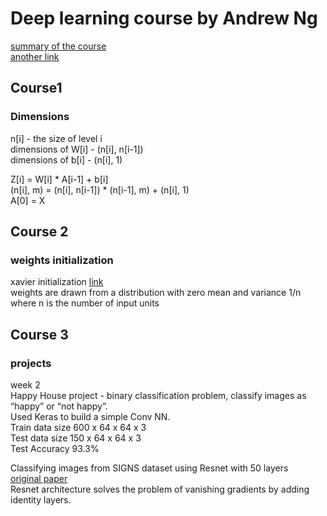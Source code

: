 # Deep learning course by Andrew Ng

[summary of the course](https://www.kdnuggets.com/2017/11/ng-deep-learning-specialization-21-lessons.html)  
[another link](https://towardsdatascience.com/thoughts-after-taking-the-deeplearning-ai-courses-8568f132153)

## Course1
### Dimensions

n[i] - the size of level i  
dimensions of W[i] - (n[i], n[i-1])  
dimensions of b[i] - (n[i], 1)  

Z[i] = W[i] * A[i-1] + b[i]  
(n[i], m) = (n[i], n[i-1]) * (n[i-1], m) + (n[i], 1)  
A[0] = X  

## Course 2
### weights initialization  
xavier initialization [link](http://andyljones.tumblr.com/post/110998971763/an-explanation-of-xavier-initialization)  
weights are drawn from a distribution with zero mean and variance 1/n where n is the number of input units

## Course 3
### projects

week 2  
Happy House project - binary classification problem, classify images as “happy” or “not happy”.  
Used Keras to build a simple Conv NN.  
Train data size 600 x 64 x 64 x 3  
Test data size 150 x 64 x 64 x 3  
Test Accuracy 93.3%  
  
Classifying images from SIGNS dataset using Resnet with 50 layers  
[original paper](https://arxiv.org/pdf/1512.03385.pdf)  
Resnet architecture solves the problem of vanishing gradients by adding identity layers.

